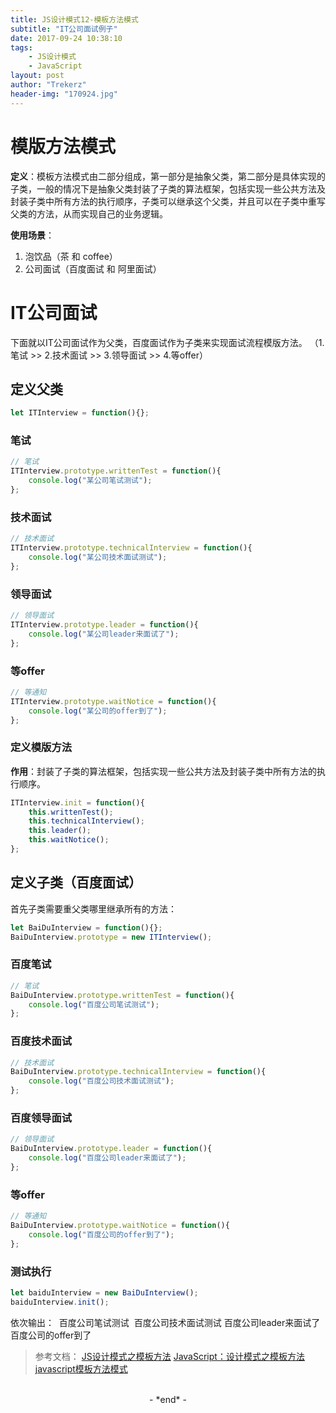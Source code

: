 ```yaml
---
title: JS设计模式12-模板方法模式
subtitle: "IT公司面试例子"
date: 2017-09-24 10:38:10
tags: 
	- JS设计模式
	- JavaScript
layout: post
author: "Trekerz"
header-img: "170924.jpg"
---
```


# **模版方法模式**

**定义**：模板方法模式由二部分组成，第一部分是抽象父类，第二部分是具体实现的子类，一般的情况下是抽象父类封装了子类的算法框架，包括实现一些公共方法及封装子类中所有方法的执行顺序，子类可以继承这个父类，并且可以在子类中重写父类的方法，从而实现自己的业务逻辑。

**使用场景**：

1. 泡饮品（茶 和 coffee）
2. 公司面试（百度面试 和 阿里面试）

# **IT公司面试**

下面就以IT公司面试作为父类，百度面试作为子类来实现面试流程模版方法。
（1.笔试 >> 2.技术面试 >> 3.领导面试 >> 4.等offer）

## **定义父类**

```js
let ITInterview = function(){};
```

### **笔试**

```js
// 笔试
ITInterview.prototype.writtenTest = function(){
	console.log("某公司笔试测试");
};
```

### **技术面试**

```js
// 技术面试
ITInterview.prototype.technicalInterview = function(){
	console.log("某公司技术面试测试");
};
```

### **领导面试**

```js
// 领导面试
ITInterview.prototype.leader = function(){
	console.log("某公司leader来面试了");
};
```

### **等offer**

```js
// 等通知
ITInterview.prototype.waitNotice = function(){
	console.log("某公司的offer到了");
};
```

### **定义模版方法**

**作用**：封装了子类的算法框架，包括实现一些公共方法及封装子类中所有方法的执行顺序。

```js
ITInterview.init = function(){
	this.writtenTest();
	this.technicalInterview();
	this.leader();
	this.waitNotice();
};
```

## **定义子类（百度面试）**

首先子类需要重父类哪里继承所有的方法：

```js
let BaiDuInterview = function(){};
BaiDuInterview.prototype = new ITInterview();
```

### **百度笔试**

```js
// 笔试
BaiDuInterview.prototype.writtenTest = function(){
	console.log("百度公司笔试测试");
};
```

### **百度技术面试**

```js
// 技术面试
BaiDuInterview.prototype.technicalInterview = function(){
	console.log("百度公司技术面试测试");
};
```

### **百度领导面试**

```js
// 领导面试
BaiDuInterview.prototype.leader = function(){
	console.log("百度公司leader来面试了");
};
```

### **等offer**

```js
// 等通知
BaiDuInterview.prototype.waitNotice = function(){
	console.log("百度公司的offer到了");
};
```

### **测试执行**

```js
let baiduInterview = new BaiDuInterview();
baiduInterview.init();
```

依次输出：
​    百度公司笔试测试
​    百度公司技术面试测试
​    百度公司leader来面试了
​    百度公司的offer到了

> 参考文档：
> [JS设计模式之模板方法](http://blog.csdn.net/xu_ya_fei/article/details/51628310)
> [JavaScript：设计模式之模板方法](https://www.2cto.com/kf/201507/420128.html)
> [javascript模板方法模式](http://www.cnblogs.com/tugenhua0707/p/4780227.html)

<br/>

<center>-&nbsp;*end*&nbsp;-</center>

<br/>